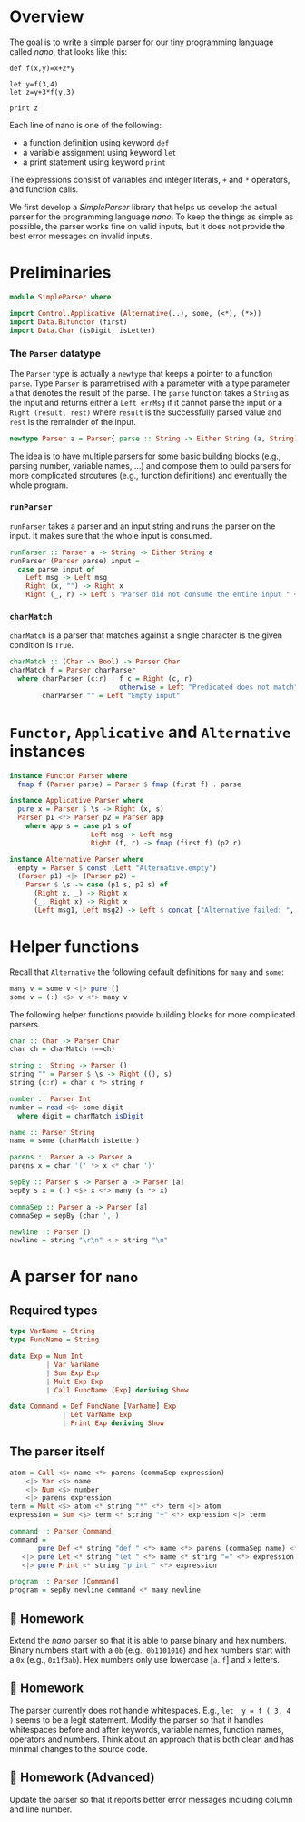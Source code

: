 # Overview

The goal is to write a simple parser for our tiny programming language called _nano_,
that looks like this:
```
def f(x,y)=x+2*y

let y=f(3,4)
let z=y+3*f(y,3)

print z
```

Each line of nano is one of the following:
 - a function definition using keyword `def`
 - a variable assignment using keyword `let`
 - a print statement using keyword `print`

The expressions consist of variables and integer literals,
`+` and `*` operators,
and function calls.

We first develop a _SimpleParser_ library that helps us develop the actual parser for the programming language _nano_.
To keep the things as simple as possible,
the parser works fine on valid inputs,
but it does not provide the best error messages on invalid inputs.


# Preliminaries

```haskell
module SimpleParser where

import Control.Applicative (Alternative(..), some, (<*), (*>))
import Data.Bifunctor (first)
import Data.Char (isDigit, isLetter)
```

### The `Parser` datatype

The `Parser` type is actually a `newtype` that keeps a pointer to a function `parse`.
Type `Parser` is parametrised with a parameter with a type parameter `a` that denotes the result of the parse.
The `parse` function takes a `String` as the input and returns either
a `Left errMsg` if it cannot parse the input or
a `Right (result, rest)` where `result` is the successfully parsed value and
`rest` is the remainder of the input.

```haskell
newtype Parser a = Parser{ parse :: String -> Either String (a, String) }
```

The idea is to have multiple parsers for some basic building blocks (e.g., parsing number, variable names, ...)
and compose them to build parsers for more complicated strcutures (e.g., function definitions)
and eventually the whole program.

### `runParser`
`runParser` takes a parser and an input string and runs the parser on the input.
It makes sure that the whole input is consumed.

```haskell
runParser :: Parser a -> String -> Either String a
runParser (Parser parse) input = 
  case parse input of
    Left msg -> Left msg
    Right (x, "") -> Right x
    Right (_, r) -> Left $ "Parser did not consume the entire input " ++ r
```

### `charMatch`
`charMatch` is a parser that matches against a single character is the given condition is `True`.

```haskell
charMatch :: (Char -> Bool) -> Parser Char
charMatch f = Parser charParser
  where charParser (c:r) | f c = Right (c, r)
                         | otherwise = Left "Predicated does not match"
        charParser "" = Left "Empty input"
```

# `Functor`, `Applicative` and `Alternative` instances

```haskell
instance Functor Parser where
  fmap f (Parser parse) = Parser $ fmap (first f) . parse 

instance Applicative Parser where
  pure x = Parser $ \s -> Right (x, s)
  Parser p1 <*> Parser p2 = Parser app
    where app s = case p1 s of
                    Left msg -> Left msg
                    Right (f, r) -> fmap (first f) (p2 r)

instance Alternative Parser where
  empty = Parser $ const (Left "Alternative.empty")
  (Parser p1) <|> (Parser p2) =
    Parser $ \s -> case (p1 s, p2 s) of
      (Right x, _) -> Right x
      (_, Right x) -> Right x
      (Left msg1, Left msg2) -> Left $ concat ["Alternative failed: ", msg1, " <|> ", msg2]
```

# Helper functions

Recall that `Alternative` the following default definitions for `many` and `some`:

```haskell
many v = some v <|> pure []
some v = (:) <$> v <*> many v
```

The following helper functions provide building blocks for more complicated parsers.

```haskell
char :: Char -> Parser Char
char ch = charMatch (==ch)

string :: String -> Parser ()
string "" = Parser $ \s -> Right ((), s)
string (c:r) = char c *> string r

number :: Parser Int
number = read <$> some digit
  where digit = charMatch isDigit

name :: Parser String
name = some (charMatch isLetter)

parens :: Parser a -> Parser a
parens x = char '(' *> x <* char ')'

sepBy :: Parser s -> Parser a -> Parser [a]
sepBy s x = (:) <$> x <*> many (s *> x)

commaSep :: Parser a -> Parser [a]
commaSep = sepBy (char ',')

newline :: Parser ()
newline = string "\r\n" <|> string "\n"
```

# A parser for `nano`

## Required types
``` haskell
type VarName = String
type FuncName = String

data Exp = Num Int
         | Var VarName
         | Sum Exp Exp
         | Mult Exp Exp
         | Call FuncName [Exp] deriving Show

data Command = Def FuncName [VarName] Exp
             | Let VarName Exp
             | Print Exp deriving Show
```


## The parser itself
```haskell
atom = Call <$> name <*> parens (commaSep expression)
    <|> Var <$> name
    <|> Num <$> number
    <|> parens expression
term = Mult <$> atom <* string "*" <*> term <|> atom
expression = Sum <$> term <* string "+" <*> expression <|> term

command :: Parser Command
command =
       pure Def <* string "def " <*> name <*> parens (commaSep name) <* string "=" <*> expression
   <|> pure Let <* string "let " <*> name <* string "=" <*> expression
   <|> pure Print <* string "print " <*> expression

program :: Parser [Command]
program = sepBy newline command <* many newline
```


## :ledger: Homework
Extend the _nano_ parser so that it is able to parse binary and hex numbers. Binary numbers start with a `0b` (e.g., `0b1101010`) and hex numbers start with a `0x` (e.g., `0x1f3ab`). Hex numbers only use lowercase [`a`..`f`] and `x` letters.

## :ledger: Homework
The parser currently does not handle whitespaces. E.g., ` let  y = f ( 3, 4 ) ` seems to be a legit statement. Modify the parser so that it handles whitespaces before and after keywords, variable names, function names, operators and numbers. Think about an approach that is both clean and has minimal changes to the source code.

## :ledger: Homework (Advanced)
Update the parser so that it reports better error messages including column and line number.


